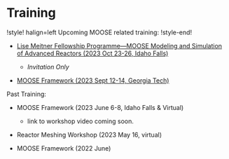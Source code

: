 # Training

!style! halign=left
Upcoming MOOSE related training:
!style-end!

- [Lise Meitner Fellowship Programme—MOOSE Modeling and Simulation of Advanced Reactors (2023 Oct 23-26, Idaho Falls)](https://ncrcaims.inl.gov/Identity/Account/TrainingRegistration)

  - *Invitation Only*

- [MOOSE Framework (2023 Sept 12-14, Georgia Tech)](https://ncrcaims.inl.gov/Identity/Account/TrainingRegistration)

Past Training:

- MOOSE Framework (2023 June 6-8, Idaho Falls & Virtual)

  - link to workshop video coming soon.

- Reactor Meshing Workshop (2023 May 16, virtual)
- MOOSE Framework (2022 June)
